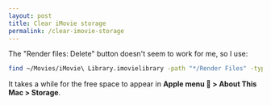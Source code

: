 ```yaml
---
layout: post
title: Clear iMovie storage
permalink: /clear-imovie-storage
---
```

The "Render files: Delete" button doesn't seem to work for me, so I use:
```sh
find ~/Movies/iMovie\ Library.imovielibrary -path "*/Render Files" -type d -exec rm -r {} +
```
It takes a while for the free space to appear in **Apple menu  > About This Mac > Storage**.

